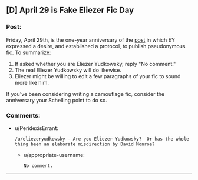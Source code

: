 ## [D] April 29 is Fake Eliezer Fic Day

### Post:

Friday, April 29th, is the one-year anniversary of the [post](https://www.facebook.com/yudkowsky/posts/10153281263934228) in which EY expressed a desire, and established a protocol, to publish pseudonymous fic. To summarize:

1. If asked whether you are Eliezer Yudkowsky, reply "No comment."
2. The real Eliezer Yudkowsky will do likewise.
3. Eliezer might be willing to edit a few paragraphs of your fic to sound more like him.

If you've been considering writing a camouflage fic, consider the anniversary your Schelling point to do so.

### Comments:

- u/PeridexisErrant:
  ```
  /u/eliezeryudkowsky - Are you Eliezer Yudkowsky?  Or has the whole thing been an elaborate misdirection by David Monroe?
  ```

  - u/appropriate-username:
    ```
    No comment.
    ```

---


